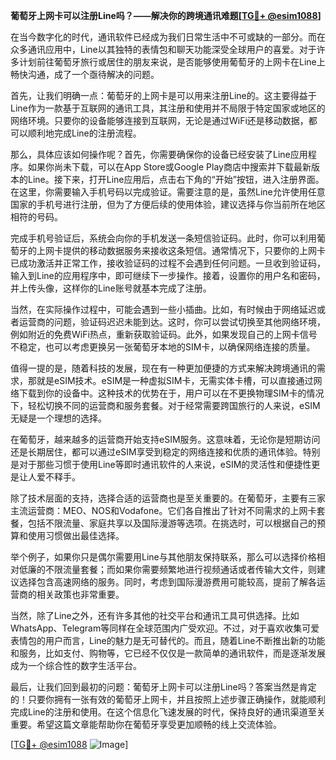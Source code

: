 **葡萄牙上网卡可以注册Line吗？——解决你的跨境通讯难题[[TG💪+ @esim1088](https://t.me/s/esim1088)]**

在当今数字化的时代，通讯软件已经成为我们日常生活中不可或缺的一部分。而在众多通讯应用中，Line以其独特的表情包和聊天功能深受全球用户的喜爱。对于许多计划前往葡萄牙旅行或居住的朋友来说，是否能够使用葡萄牙的上网卡在Line上畅快沟通，成了一个亟待解决的问题。

首先，让我们明确一点：葡萄牙的上网卡是可以用来注册Line的。这主要得益于Line作为一款基于互联网的通讯工具，其注册和使用并不局限于特定国家或地区的网络环境。只要你的设备能够连接到互联网，无论是通过WiFi还是移动数据，都可以顺利地完成Line的注册流程。

那么，具体应该如何操作呢？首先，你需要确保你的设备已经安装了Line应用程序。如果你尚未下载，可以在App Store或Google Play商店中搜索并下载最新版本的Line。接下来，打开Line应用后，点击右下角的“开始”按钮，进入注册界面。在这里，你需要输入手机号码以完成验证。需要注意的是，虽然Line允许使用任意国家的手机号进行注册，但为了方便后续的使用体验，建议选择与你当前所在地区相符的号码。

完成手机号验证后，系统会向你的手机发送一条短信验证码。此时，你可以利用葡萄牙的上网卡提供的移动数据服务来接收这条短信。通常情况下，只要你的上网卡已成功激活并正常工作，接收验证码的过程不会遇到任何问题。一旦收到验证码，输入到Line的应用程序中，即可继续下一步操作。接着，设置你的用户名和密码，并上传头像，这样你的Line账号就基本完成了注册。

当然，在实际操作过程中，可能会遇到一些小插曲。比如，有时候由于网络延迟或者运营商的问题，验证码迟迟未能到达。这时，你可以尝试切换至其他网络环境，例如附近的免费WiFi热点，重新获取验证码。此外，如果发现自己的上网卡信号不稳定，也可以考虑更换另一张葡萄牙本地的SIM卡，以确保网络连接的质量。

值得一提的是，随着科技的发展，现在有一种更加便捷的方式来解决跨境通讯的需求，那就是eSIM技术。eSIM是一种虚拟SIM卡，无需实体卡槽，可以直接通过网络下载到你的设备中。这种技术的优势在于，用户可以在不更换物理SIM卡的情况下，轻松切换不同的运营商和服务套餐。对于经常需要跨国旅行的人来说，eSIM无疑是一个理想的选择。

在葡萄牙，越来越多的运营商开始支持eSIM服务。这意味着，无论你是短期访问还是长期居住，都可以通过eSIM享受到稳定的网络连接和优质的通讯体验。特别是对于那些习惯于使用Line等即时通讯软件的人来说，eSIM的灵活性和便捷性更是让人爱不释手。

除了技术层面的支持，选择合适的运营商也是至关重要的。在葡萄牙，主要有三家主流运营商：MEO、NOS和Vodafone。它们各自推出了针对不同需求的上网卡套餐，包括不限流量、家庭共享以及国际漫游等选项。在挑选时，可以根据自己的预算和使用习惯做出最佳选择。

举个例子，如果你只是偶尔需要用Line与其他朋友保持联系，那么可以选择价格相对低廉的不限流量套餐；而如果你需要频繁地进行视频通话或者传输大文件，则建议选择包含高速网络的服务。同时，考虑到国际漫游费用可能较高，提前了解各运营商的相关政策也非常重要。

当然，除了Line之外，还有许多其他的社交平台和通讯工具可供选择。比如WhatsApp、Telegram等同样在全球范围内广受欢迎。不过，对于喜欢收集可爱表情包的用户而言，Line的魅力是无可替代的。而且，随着Line不断推出新的功能和服务，比如支付、购物等，它已经不仅仅是一款简单的通讯软件，而是逐渐发展成为一个综合性的数字生活平台。

最后，让我们回到最初的问题：葡萄牙上网卡可以注册Line吗？答案当然是肯定的！只要你拥有一张有效的葡萄牙上网卡，并且按照上述步骤正确操作，就能顺利完成Line的注册和使用。在这个信息化飞速发展的时代，保持良好的通讯渠道至关重要。希望这篇文章能帮助你在葡萄牙享受更加顺畅的线上交流体验。

[[TG💪+ @esim1088](https://t.me/s/esim1088) ![Image](https://i.postimg.cc/4NQfJmqS/Snipaste-2025-05-13-00-14-12.png)]